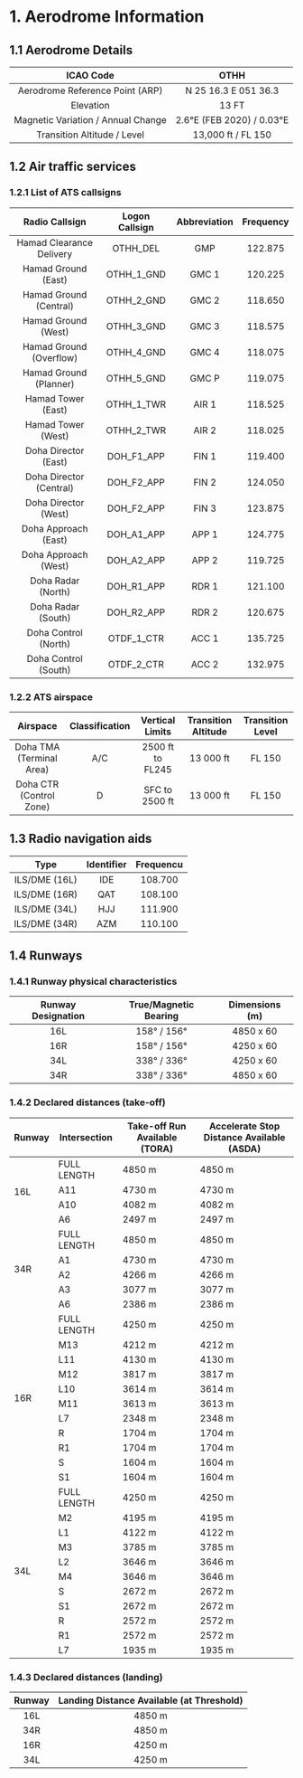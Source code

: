 # 1. Aerodrome Information
## 1.1 Aerodrome Details
|              ICAO Code             |            OTHH           |
|:----------------------------------:|:-------------------------:|
|   Aerodrome Reference Point (ARP)  |    N 25 16.3 E 051 36.3   |
|              Elevation             |           13 FT           |
| Magnetic Variation / Annual Change | 2.6°E (FEB 2020) / 0.03°E |
|     Transition Altitude / Level    |     13,000 ft / FL 150    |

## 1.2 Air traffic services
### 1.2.1 List of ATS callsigns
|      Radio Callsign      | Logon Callsign | Abbreviation | Frequency |
|:------------------------:|:--------------:|:------------:|:---------:|
| Hamad Clearance Delivery |    OTHH_DEL    |      GMP     |  122.875  |
|    Hamad Ground (East)   |   OTHH_1_GND   |     GMC 1    |  120.225  |
|  Hamad Ground (Central)  |   OTHH_2_GND   |     GMC 2    |  118.650  |
|    Hamad Ground (West)   |   OTHH_3_GND   |     GMC 3    |  118.575  |
|  Hamad Ground (Overflow) |   OTHH_4_GND   |     GMC 4    |  118.075  |
|  Hamad Ground (Planner)  |   OTHH_5_GND   |     GMC P    |  119.075  |
|    Hamad Tower (East)    |   OTHH_1_TWR   |     AIR 1    |  118.525  |
|    Hamad Tower (West)    |   OTHH_2_TWR   |     AIR 2    |  118.025  |
|   Doha Director (East)   |   DOH_F1_APP   |     FIN 1    |  119.400  |
|  Doha Director (Central) |   DOH_F2_APP   |     FIN 2    |  124.050  |
|   Doha Director (West)   |   DOH_F2_APP   |     FIN 3    |  123.875  |
|   Doha Approach (East)   |   DOH_A1_APP   |     APP 1    |  124.775  |
|   Doha Approach (West)   |   DOH_A2_APP   |     APP 2    |  119.725  |
|    Doha Radar (North)    |   DOH_R1_APP   |     RDR 1    |  121.100  |
|    Doha Radar (South)    |   DOH_R2_APP   |     RDR 2    |  120.675  |
|   Doha Control (North)   |   OTDF_1_CTR   |     ACC 1    |  135.725  |
|   Doha Control (South)   |   OTDF_2_CTR   |     ACC 2    |  132.975  |

### 1.2.2 ATS airspace
| Airspace                    | Classification   | Vertical Limits    | Transition Altitude   | Transition Level   |
|:---------------------------:|:----------------:|:------------------:|:---------------------:|:------------------:|
| Doha TMA (Terminal Area)    | A/C              | 2500 ft to FL245   | 13 000 ft             | FL 150             |
| Doha CTR (Control Zone)     | D                | SFC to 2500 ft     | 13 000 ft             | FL 150             |

## 1.3 Radio navigation aids
|      Type     | Identifier | Frequencu |
|:-------------:|:----------:|:---------:|
| ILS/DME (16L) |     IDE    |  108.700  |
| ILS/DME (16R) |     QAT    |  108.100  |
| ILS/DME (34L) |     HJJ    |  111.900  |
| ILS/DME (34R) |     AZM    |  110.100  |

## 1.4 Runways
### 1.4.1 Runway physical characteristics
| Runway Designation | True/Magnetic Bearing | Dimensions (m) |
|:------------------:|:---------------------:|:--------------:|
|         16L        |      158° / 156°      |    4850 x 60   |
|         16R        |      158° / 156°      |    4250 x 60   |
|         34L        |      338° / 336°      |    4250 x 60   |
|         34R        |      338° / 336°      |    4850 x 60   |

### 1.4.2 Declared distances (take-off)
<table><thead>
  <tr>
    <th>Runway</th>
    <th>Intersection</th>
    <th>Take-off Run Available (TORA)</th>
    <th>Accelerate Stop Distance Available (ASDA)</th>
  </tr></thead>
<tbody>
  <tr>
    <td rowspan="4">16L</td>
    <td>FULL LENGTH</td>
    <td>4850 m</td>
    <td>4850 m</td>
  </tr>
  <tr>
    <td>A11</td>
    <td>4730 m</td>
    <td>4730 m</td>
  </tr>
  <tr>
    <td>A10</td>
    <td>4082 m</td>
    <td>4082 m</td>
  </tr>
  <tr>
    <td>A6</td>
    <td>2497 m</td>
    <td>2497 m</td>
  </tr>
  <tr>
    <td rowspan="5">34R</td>
    <td>FULL LENGTH</td>
    <td>4850 m</td>
    <td>4850 m</td>
  </tr>
  <tr>
    <td>A1</td>
    <td>4730 m</td>
    <td>4730 m</td>
  </tr>
  <tr>
    <td>A2</td>
    <td>4266 m</td>
    <td>4266 m</td>
  </tr>
  <tr>
    <td>A3</td>
    <td>3077 m</td>
    <td>3077 m</td>
  </tr>
  <tr>
    <td>A6</td>
    <td>2386 m</td>
    <td>2386 m</td>
  </tr>
  <tr>
    <td rowspan="11">16R</td>
    <td>FULL LENGTH</td>
    <td>4250 m</td>
    <td>4250 m</td>
  </tr>
  <tr>
    <td>M13</td>
    <td>4212 m</td>
    <td>4212 m</td>
  </tr>
  <tr>
    <td>L11</td>
    <td>4130 m</td>
    <td>4130 m</td>
  </tr>
  <tr>
    <td>M12</td>
    <td>3817 m</td>
    <td>3817 m</td>
  </tr>
  <tr>
    <td>L10</td>
    <td>3614 m</td>
    <td>3614 m</td>
  </tr>
  <tr>
    <td>M11</td>
    <td>3613 m</td>
    <td>3613 m</td>
  </tr>
  <tr>
    <td>L7</td>
    <td>2348 m</td>
    <td>2348 m</td>
  </tr>
  <tr>
    <td>R</td>
    <td>1704 m</td>
    <td>1704 m</td>
  </tr>
  <tr>
    <td>R1</td>
    <td>1704 m</td>
    <td>1704 m</td>
  </tr>
  <tr>
    <td>S</td>
    <td>1604 m</td>
    <td>1604 m</td>
  </tr>
  <tr>
    <td>S1</td>
    <td>1604 m</td>
    <td>1604 m</td>
  </tr>
  <tr>
    <td rowspan="11">34L</td>
    <td>FULL LENGTH</td>
    <td>4250 m</td>
    <td>4250 m</td>
  </tr>
  <tr>
    <td>M2</td>
    <td>4195 m</td>
    <td>4195 m</td>
  </tr>
  <tr>
    <td>L1</td>
    <td>4122 m</td>
    <td>4122 m</td>
  </tr>
  <tr>
    <td>M3</td>
    <td>3785 m</td>
    <td>3785 m</td>
  </tr>
  <tr>
    <td>L2</td>
    <td>3646 m</td>
    <td>3646 m</td>
  </tr>
  <tr>
    <td>M4</td>
    <td>3646 m</td>
    <td>3646 m</td>
  </tr>
  <tr>
    <td>S</td>
    <td>2672 m</td>
    <td>2672 m</td>
  </tr>
  <tr>
    <td>S1</td>
    <td>2672 m</td>
    <td>2672 m</td>
  </tr>
  <tr>
    <td>R</td>
    <td>2572 m</td>
    <td>2572 m</td>
  </tr>
  <tr>
    <td>R1</td>
    <td>2572 m</td>
    <td>2572 m</td>
  </tr>
  <tr>
    <td>L7</td>
    <td>1935 m</td>
    <td>1935 m</td>
  </tr>
</tbody></table>

### 1.4.3 Declared distances (landing)
| Runway | Landing Distance Available (at Threshold) |
|:------:|:-----------------------------------------:|
|   16L  |                   4850 m                  |
|   34R  |                   4850 m                  |
|   16R  |                   4250 m                  |
|   34L  |                   4250 m                  |